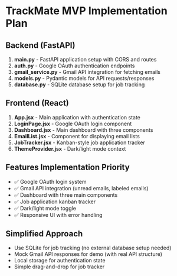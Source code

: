 # TrackMate MVP Implementation Plan

## Backend (FastAPI)
1. **main.py** - FastAPI application setup with CORS and routes
2. **auth.py** - Google OAuth authentication endpoints
3. **gmail_service.py** - Gmail API integration for fetching emails
4. **models.py** - Pydantic models for API requests/responses
5. **database.py** - SQLite database setup for job tracking

## Frontend (React)
1. **App.jsx** - Main application with authentication state
2. **LoginPage.jsx** - Google OAuth login component
3. **Dashboard.jsx** - Main dashboard with three components
4. **EmailList.jsx** - Component for displaying email lists
5. **JobTracker.jsx** - Kanban-style job application tracker
6. **ThemeProvider.jsx** - Dark/light mode context

## Features Implementation Priority
- ✅ Google OAuth login system
- ✅ Gmail API integration (unread emails, labeled emails)
- ✅ Dashboard with three main components
- ✅ Job application kanban tracker
- ✅ Dark/light mode toggle
- ✅ Responsive UI with error handling

## Simplified Approach
- Use SQLite for job tracking (no external database setup needed)
- Mock Gmail API responses for demo (with real API structure)
- Local storage for authentication state
- Simple drag-and-drop for job tracker